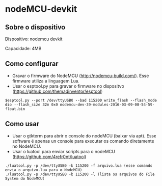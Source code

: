 # nodeMCU-devkit

## Sobre o dispositivo
Dispositivo: nodemcu devkit

Capacidade: 4MB

## Como configurar
- Gravar o firmware do NodeMCU  (http://nodemcu-build.com/). Esse firmware utiliza a linguagem Lua.
- Usar o esptool.py para gravar o firmware no dispositvo (https://github.com/themadinventor/esptool)
	
```shell
$esptool.py --port /dev/ttyUSB0 --bad 115200 write_flash --flash_mode dio --flash_size 32m 0x0 nodemcu-dev-39-modules-2016-03-09-00-54-59-float.bin
```

## Como usar
- Usar o gtkterm para abrir o console do nodeMCU (baixar via apt). Esse software é apenas un console para executar os comando diretamente no NodeMCU.
- Usar o luatool para enviar scripts para o nodeMCU (https://github.com/4refr0nt/luatool)

```shell
./luatool.py -p /dev/ttyUSB0 -b 115200 -f arquivo.lua (esse comando envia o arquivo.lua para o NodeMCU)
./luatool.py -p /dev/ttyUSB0 -b 115200 -l (lista os arquivos do File System do NodeMCU)
```

